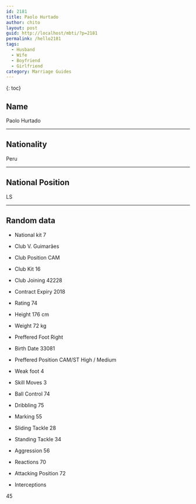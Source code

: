 ```yaml
---
id: 2181
title: Paolo Hurtado
author: chito
layout: post
guid: http://localhost/mbti/?p=2181
permalink: /hello2181
tags:
  - Husband
  - Wife
  - Boyfriend
  - Girlfriend
category: Marriage Guides
---
```



{: toc}


## Name  
Paolo Hurtado 

* * *

## Nationality  
Peru 

* * *

## National Position  
LS 

* * *

## Random data 

  * National kit 
7 

  * Club 
V. Guimarães 

  * Club Position 
CAM 

  * Club Kit 
16 

  * Club Joining 
42228 

  * Contract Expiry 
2018 

  * Rating 
74 

  * Height 
176 cm 

  * Weight 
72 kg 

  * Preffered Foot 
Right 

  * Birth Date 
33081 

  * Preffered Position 
CAM/ST High / Medium 

  * Weak foot 
4 

  * Skill Moves 
3 

  * Ball Control 
74 

  * Dribbling 
75 

  * Marking 
55 

  * Sliding Tackle 
28 

  * Standing Tackle 
34 

  * Aggression 
56 

  * Reactions 
70 

  * Attacking Position 
72 

  * Interceptions 

45</ul>